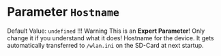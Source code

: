 # Parameter `Hostname`
Default Value: `undefined`
!!! Warning
    This is an **Expert Parameter**! Only change it if you understand what it does!
Hostname for the device.
It gets automatically transferred to `/wlan.ini` on the SD-Card at next startup.
